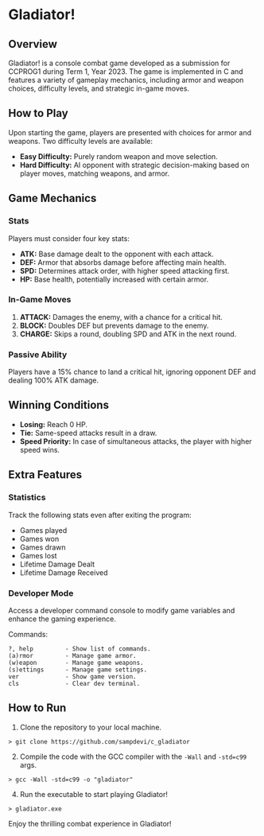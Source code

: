 # Gladiator!

## Overview
Gladiator! is a console combat game developed as a submission for CCPROG1 during Term 1, Year 2023. The game is implemented in C and features a variety of gameplay mechanics, including armor and weapon choices, difficulty levels, and strategic in-game moves.

## How to Play
Upon starting the game, players are presented with choices for armor and weapons. Two difficulty levels are available:
- **Easy Difficulty:** Purely random weapon and move selection.
- **Hard Difficulty:** AI opponent with strategic decision-making based on player moves, matching weapons, and armor.

## Game Mechanics
### Stats
Players must consider four key stats:
- **ATK:** Base damage dealt to the opponent with each attack.
- **DEF:** Armor that absorbs damage before affecting main health.
- **SPD:** Determines attack order, with higher speed attacking first.
- **HP:** Base health, potentially increased with certain armor.

### In-Game Moves
1. **ATTACK:** Damages the enemy, with a chance for a critical hit.
2. **BLOCK:** Doubles DEF but prevents damage to the enemy.
3. **CHARGE:** Skips a round, doubling SPD and ATK in the next round.

### Passive Ability
Players have a 15% chance to land a critical hit, ignoring opponent DEF and dealing 100% ATK damage.

## Winning Conditions
- **Losing:** Reach 0 HP.
- **Tie:** Same-speed attacks result in a draw.
- **Speed Priority:** In case of simultaneous attacks, the player with higher speed wins.

## Extra Features
### Statistics
Track the following stats even after exiting the program:
- Games played
- Games won
- Games drawn
- Games lost
- Lifetime Damage Dealt
- Lifetime Damage Received

### Developer Mode
Access a developer command console to modify game variables and enhance the gaming experience.

Commands:
```
?, help         - Show list of commands.
(a)rmor         - Manage game armor.
(w)eapon        - Manage game weapons.
(s)ettings      - Manage game settings.
ver             - Show game version.
cls             - Clear dev terminal.
```

## How to Run
1. Clone the repository to your local machine.
```
> git clone https://github.com/sampdevi/c_gladiator
```

2. Compile the code with the GCC compiler with the `-Wall` and `-std=c99` args.
```
> gcc -Wall -std=c99 -o "gladiator"
```

4. Run the executable to start playing Gladiator!
```
> gladiator.exe
```

Enjoy the thrilling combat experience in Gladiator!
